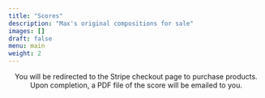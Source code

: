 ```yaml
---
title: "Scores"
description: "Max's original compositions for sale"
images: []
draft: false
menu: main
weight: 2
---
```


<body class="main-page">
  <main>
    <p style="text-align: center;">You will be redirected to the Stripe checkout page to purchase products. Upon completion, a PDF file of the score will be emailed to you.</p>
    <div class="products"></div>
  </main>
  <template id="product">
    <div class="product">
      <img src="" alt="" />
      <h2>name</h2>
      <p class="description">description</p>
      <span class="price" style="font-style: italic;">price</span>
      <span style="float: left;">
        <form action="" method="post">
          <input type="hidden" name="sku" value="" />
          <button type="submit" style="min-width: 120px;">Buy Now</button>
        </form>
      </span>
    </div>
  </template>
  <script src="https://js.stripe.com/v3/"></script>
  <script type="module">
    import { loadProducts } from '../js/load-products.js';
    loadProducts();
  </script>
</body>